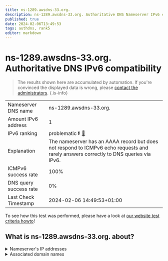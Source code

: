 ```yaml
---
title: ns-1289.awsdns-33.org.
description: ns-1289.awsdns-33.org. Authoritative DNS Nameserver IPv6 compatibility
published: true
date: 2024-02-06T13:49:53
tags: authdns, rank5
editor: markdown
---
```


# ns-1289.awsdns-33.org. Authoritative DNS IPv6 compatibility

> The results shown here are accumulated by automation. If you're convinced the displayed data is wrong, please [contact the administrators](/howto/chat). 
{.is-info}




|   |   |
| - | - |
| Nameserver DNS name | ns-1289.awsdns-33.org.
| Amount IPv6 address | 1
| IPv6 ranking | problematic :arrow_double_down: [🔗](/howto/ranking) |
| Explanation | The nameserver has an AAAA record but does not respond to ICMPv6 echo requests and rarely answers correctly to DNS queries via IPv6. |
| ICMPv6 success rate | 100%|
| DNS query success rate | 0% |
| Last Check Timestamp | 2024-02-06 14:49:53+01:00 |

To see how this test was performed, please have a look at [our website test criteria howto](/howto/testcriteria/authdns)!


## What is ns-1289.awsdns-33.org. about?




<details>
<summary>Nameserver's IP addresses</summary>

2600:9000:5305:900::1

</details>



<details>
<summary>Associated domain names</summary>

www.docker.com

</details>

